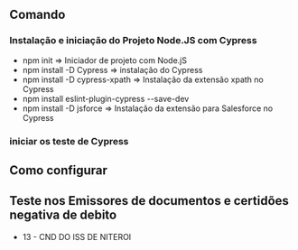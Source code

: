 ## Comando
### Instalação e iniciação do Projeto Node.JS com Cypress
*  npm init  => Iniciador de projeto com Node.jS
*  npm install -D Cypress => instalação  do Cypress
*  npm install -D cypress-xpath => Instalação da extensão xpath no Cypress
*  npm install eslint-plugin-cypress --save-dev
*  npm install -D jsforce => Instalação da extensão para Salesforce no Cypress
### iniciar os teste de Cypress

## Como configurar 

## Teste nos Emissores de documentos e  certidões negativa  de debito
* 13 - CND DO ISS DE NITEROI
